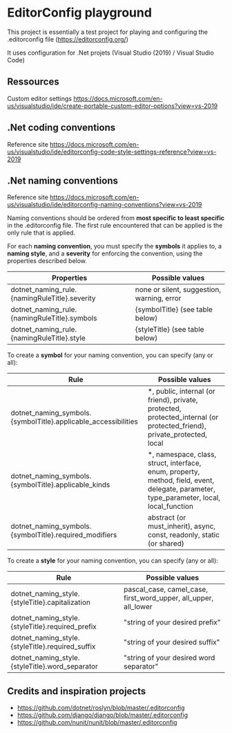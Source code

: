 # EditorConfig playground

This project is essentially a test project for playing and configuring the .editorconfig file (https://editorconfig.org/)


It uses configuration for .Net projets (Visual Studio (2019) / Visual Studio Code)


## Ressources

Custom editor settings
https://docs.microsoft.com/en-us/visualstudio/ide/create-portable-custom-editor-options?view=vs-2019


## .Net coding conventions

Reference site
https://docs.microsoft.com/en-us/visualstudio/ide/editorconfig-code-style-settings-reference?view=vs-2019



## .Net naming conventions

Reference site
https://docs.microsoft.com/en-us/visualstudio/ide/editorconfig-naming-conventions?view=vs-2019


Naming conventions should be ordered from **most specific to least specific** in the .editorconfig file. The first rule encountered that can be applied is the only rule that is applied.

For each **naming convention**, you must specify the **symbols** it applies to, a **naming style**, and a **severity** for enforcing the convention, using the properties described below.

Properties                                                          | Possible values
--------------------------------------------------------------------|--------------------------------------------------------------------
dotnet_naming_rule.{namingRuleTitle}.severity                       | none or silent, suggestion, warning, error
dotnet_naming_rule.{namingRuleTitle}.symbols                        | {symbolTitle} (see table below)
dotnet_naming_rule.{namingRuleTitle}.style                          | {styleTitle} (see table below)


To create a **symbol** for your naming convention, you can specify (any or all):

Rule                                                                | Possible values
--------------------------------------------------------------------|--------------------------------------------------------------------
dotnet_naming_symbols.{symbolTitle}.applicable_accessibilities      | &ast;, public, internal (or friend), private, protected, protected_internal (or protected_friend), private_protected, local
dotnet_naming_symbols.{symbolTitle}.applicable_kinds                | &ast;, namespace, class, struct, interface, enum, property, method, field, event, delegate, parameter, type_parameter, local, local_function
dotnet_naming_symbols.{symbolTitle}.required_modifiers              | abstract (or must_inherit), async, const, readonly, static (or shared)


To create a **style** for your naming convention, you can specify (any or all):

Rule                                                                | Possible values
--------------------------------------------------------------------|--------------------------------------------------------------------
dotnet_naming_style.{styleTitle}.capitalization                     | pascal_case, camel_case, first_word_upper, all_upper, all_lower
dotnet_naming_style.{styleTitle}.required_prefix                    | "string of your desired prefix"
dotnet_naming_style.{styleTitle}.required_suffix                    | "string of your desired suffix"
dotnet_naming_style.{styleTitle}.word_separator                     | "string of your desired word separator"




## Credits and inspiration projects

- https://github.com/dotnet/roslyn/blob/master/.editorconfig
- https://github.com/django/django/blob/master/.editorconfig
- https://github.com/nunit/nunit/blob/master/.editorconfig



